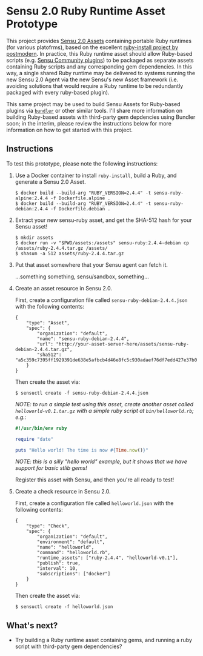 # Sensu 2.0 Ruby Runtime Asset Prototype

This project provides [Sensu 2.0 Assets][sensu-assets] containing portable Ruby
runtimes (for various platofrms), based on the excellent [ruby-install project
by postmodern][ruby-install]. In practice, this Ruby runtime asset should allow
Ruby-based scripts (e.g. [Sensu Community plugins][sensu-plugins]) to be 
packaged as separate assets containing Ruby scripts and any corresponding gem 
dependencies. In this way, a single shared Ruby runtime may be delivered to 
systems running the new Sensu 2.0 Agent via the new Sensu's new Asset framework
(i.e. avoiding solutions that would require a Ruby runtime to be redundantly 
packaged with every ruby-based plugin). 

This same project may be used to build Sensu Assets for Ruby-based plugins via
[`bundler`][bundler] or other similar tools. I'll share more information on 
building Ruby-based assets with third-party gem depdencies using Bundler soon;
in the interim, please review the instructions below for more information on 
how to get started with this project. 

[sensu-assets]: https://docs.sensu.io/sensu-core/2.0/reference/assets/
[ruby-install]: https://github.com/postmodern/ruby-install
[sensu-plugins]: https://github.com/sensu-plugins/
[bundler]: https://bundler.io 

## Instructions

To test this prototype, please note the following instructions:

1. Use a Docker container to install `ruby-install`, build a Ruby, and generate
   a Sensu 2.0 Asset.

   ```
   $ docker build --build-arg "RUBY_VERSION=2.4.4" -t sensu-ruby-alpine:2.4.4 -f Dockerfile.alpine .
   $ docker build --build-arg "RUBY_VERSION=2.4.4" -t sensu-ruby-debian:2.4.4 -f Dockerfile.debian .
   ```

2. Extract your new sensu-ruby asset, and get the SHA-512 hash for your
   Sensu asset!

   ```
   $ mkdir assets
   $ docker run -v "$PWD/assets:/assets" sensu-ruby:2.4.4-debian cp /assets/ruby-2.4.4.tar.gz /assets/
   $ shasum -a 512 assets/ruby-2.4.4.tar.gz
   ```

3. Put that asset somewhere that your Sensu agent can fetch it.

   ...something something, sensu/sandbox, something...

3. Create an asset resource in Sensu 2.0.  

   First, create a configuration file called `sensu-ruby-debian-2.4.4.json` with
   the following contents:

   ```
   {
       "type": "Asset",
       "spec": {
           "organization": "default",
           "name": "sensu-ruby-debian-2.4.4",
           "url": "http://your-asset-server-here/assets/sensu-ruby-debian-2.4.4.tar.gz",
           "sha512": "a5c359c7395ff1929391de638e5afbcb4d46e8fc5c930adaef76df7edd427e37b0e22d425e4b14f68282e10524420c692740bf1a319ab6f7cdb1e922d8f71731"
       }
   }
   ```

   Then create the asset via:

   ```
   $ sensuctl create -f sensu-ruby-debian-2.4.4.json
   ```

   _NOTE: to run a simple test using this asset, create another asset called
   `helloworld-v0.1.tar.gz` with a simple ruby script at `bin/helloworld.rb`;
   e.g.:_

   ```ruby
   #!/usr/bin/env ruby

   require "date"

   puts "Hello world! The time is now #{Time.now()}"
   ```   

   _NOTE: this is a silly "hello world" example, but it shows that we have
   support for basic stlib gems!_

   Register this asset with Sensu, and then you're all ready to test!

4. Create a check resource in Sensu 2.0.  

   First, create a configuration file called `helloworld.json` with
   the following contents:

   ```
   {
       "type": "Check",
       "spec": {
           "organization": "default",
           "environment": "default",
           "name": "helloworld",
           "command": "helloworld.rb",
           "runtime_assets": ["ruby-2.4.4", "helloworld-v0.1"],
           "publish": true,
           "interval": 10,
           "subscriptions": ["docker"]
       }
   }
   ```

   Then create the asset via:

   ```
   $ sensuctl create -f helloworld.json
   ```

## What's next?

- Try building a Ruby runtime asset containing gems, and running a ruby script
  with third-party gem dependencies?
